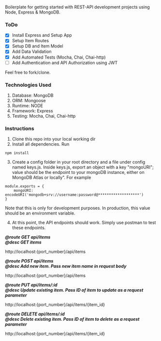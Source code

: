 Boilerplate for getting started with REST-API development projects using Node, Express & MongoDB.

### ToDo

- [x] Install Express and Setup App
- [x] Setup Item Routes
- [x] Setup DB and Item Model
- [x] Add Data Validation
- [x] Add Automated Tests (Mocha, Chai, Chai-http)
- [ ] Add Authentication and API Authorization using JWT

Feel free to fork/clone.

### Technologies Used

1. Database: MongoDB
2. ORM: Mongoose
3. Runtime: NODE
4. Framework: Express
5. Testing: Mocha, Chai, Chai-http

### Instructions

1. Clone this repo into your local working dir
2. Install all dependencies. Run

```
npm install
```

3. Create a config folder in your root directory and a file under config named keys.js. Inside keys.js, export an object with a key "mongoURI"; value should be the endpoint to your mongoDB instance, either on MongoDB Atlas or locally". For example

```
module.exports = {
    mongoURI: encodeURI('mongodb+srv://username:password@*******************')
}
```
Note that this is only for development purposes. In production, this value should be an environment variable.

4. At this point, the API endpoints should work. Simply use postman to test these endpoints. 

***@route GET api/items\
@desc GET items***

http://localhost:{port_number}/api/items



***@route POST api/items\
@desc Add new item. Pass new item name in request body***

http://localhost:{port_number}/api/items


***@route PUT api/items/:id\
@desc Update existing item. Pass ID of item to update as a request parameter***

http://localhost:{port_number}/api/items/{item_id}


***@route DELETE api/items/:id\
@desc Delete existing item. Pass ID of item to delete as a request parameter***

http://localhost:{port_number}/api/items/{item_id}



